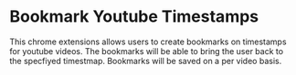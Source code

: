 # Bookmark Youtube Timestamps
This chrome extensions allows users to create bookmarks on timestamps for youtube videos. 
The bookmarks will be able to bring the user back to the specfiyed timestmap. Bookmarks will be saved on a per video basis.